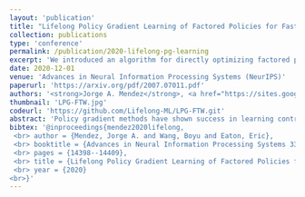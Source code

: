 ```yaml
---
layout: 'publication'
title: "Lifelong Policy Gradient Learning of Factored Policies for Faster Training Without Forgetting"
collection: publications
type: 'conference'
permalink: /publication/2020-lifelong-pg-learning
excerpt: 'We introduced an algorithm for directly optimizing factored policies via policy gradients in a lifelong learning setting, and showed theoretically and empirically that our approach avoids catastrophic forgetting.'
date: 2020-12-01
venue: 'Advances in Neural Information Processing Systems (NeurIPS)'
paperurl: 'https://arxiv.org/pdf/2007.07011.pdf'
authors: '<strong>Jorge A. Mendez</strong>, <a href="https://sites.google.com/site/borriewang/">Boyu Wang</a>, <a href="https://seas.upenn.edu/~eeaton/">Eric Eaton</a>'
thumbnail: 'LPG-FTW.jpg'
codeurl: 'https://github.com/Lifelong-ML/LPG-FTW.git'
abstract: 'Policy gradient methods have shown success in learning control policies for high-dimensional dynamical systems. Their biggest downside is the amount of exploration they require before yielding high-performing policies. In a lifelong learning setting, in which an agent is faced with multiple consecutive tasks over its lifetime, reusing information from previously seen tasks can substantially accelerate the learning of new tasks. We provide a novel method for lifelong policy gradient learning that trains lifelong function approximators directly via policy gradients, allowing the agent to benefit from accumulated knowledge throughout the entire training process. We show empirically that our algorithm learns faster and converges to better policies than single-task and lifelong learning baselines, and completely avoids catastrophic forgetting on a variety of challenging domains.'
bibtex: '@inproceedings{mendez2020lifelong,
 <br> author = {Mendez, Jorge A. and Wang, Boyu and Eaton, Eric},
 <br> booktitle = {Advances in Neural Information Processing Systems 33 (NeurIPS-20)},
 <br> pages = {14398--14409},
 <br> title = {Lifelong Policy Gradient Learning of Factored Policies for Faster Training Without Forgetting},
 <br> year = {2020}
<br>}'
---
```


